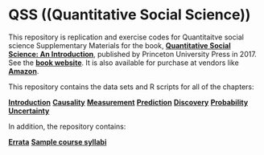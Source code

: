 # QSS ((Quantitative Social Science))
This repository is replication and exercise  codes for Quantitaitve social science
Supplementary Materials for the book, [**Quantitative Social Science: An Introduction**](http://press.princeton.edu/titles/11025.html), published by Princeton University Press in 2017. See the [**book website**](http://qss.princeton.press/). It is also available for purchase at vendors like [**Amazon**](https://www.amazon.com/Quantitative-Social-Science-Kosuke-Imai/dp/0691175462).

This repository contains the data sets and R scripts for all of the chapters:

[**Introduction**](https://github.com/kosukeimai/qss/blob/master/INTRO)
[**Causality**](https://github.com/kosukeimai/qss/blob/master/CAUSALITY)
[**Measurement**](https://github.com/kosukeimai/qss/blob/master/MEASUREMENT)
[**Prediction**](https://github.com/kosukeimai/qss/blob/master/PREDICTION)
[**Discovery**](https://github.com/kosukeimai/qss/blob/master/DISCOVERY)
[**Probability**](https://github.com/kosukeimai/qss/blob/master/PROBABILITY)
[**Uncertainty**](https://github.com/kosukeimai/qss/blob/master/UNCERTAINTY)

In addition, the repository contains:

[**Errata**](https://github.com/kosukeimai/qss/blob/master/errata/QSSerrata.pdf)
[**Sample course syllabi**](https://github.com/kosukeimai/qss/blob/master/syllabus)

